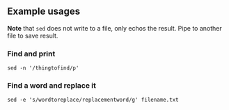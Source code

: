 ## Example usages

__Note__ that `sed` does not write to a file, only echos the result. Pipe to another file to save result.

### Find and print

`sed -n '/thingtofind/p'`

### Find a word and replace it

`sed -e 's/wordtoreplace/replacementword/g' filename.txt`
